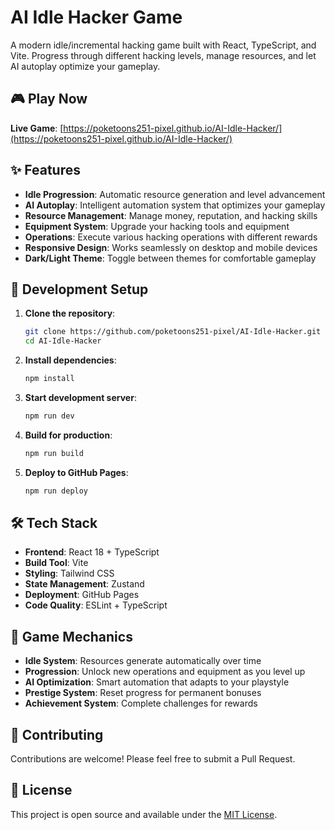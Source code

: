 # AI Idle Hacker Game

A modern idle/incremental hacking game built with React, TypeScript, and Vite. Progress through different hacking levels, manage resources, and let AI autoplay optimize your gameplay.

## 🎮 Play Now

**Live Game**: [https://poketoons251-pixel.github.io/AI-Idle-Hacker/](https://poketoons251-pixel.github.io/AI-Idle-Hacker/)

## ✨ Features

- **Idle Progression**: Automatic resource generation and level advancement
- **AI Autoplay**: Intelligent automation system that optimizes your gameplay
- **Resource Management**: Manage money, reputation, and hacking skills
- **Equipment System**: Upgrade your hacking tools and equipment
- **Operations**: Execute various hacking operations with different rewards
- **Responsive Design**: Works seamlessly on desktop and mobile devices
- **Dark/Light Theme**: Toggle between themes for comfortable gameplay

## 🚀 Development Setup

1. **Clone the repository**:
   ```bash
   git clone https://github.com/poketoons251-pixel/AI-Idle-Hacker.git
   cd AI-Idle-Hacker
   ```

2. **Install dependencies**:
   ```bash
   npm install
   ```

3. **Start development server**:
   ```bash
   npm run dev
   ```

4. **Build for production**:
   ```bash
   npm run build
   ```

5. **Deploy to GitHub Pages**:
   ```bash
   npm run deploy
   ```

## 🛠️ Tech Stack

- **Frontend**: React 18 + TypeScript
- **Build Tool**: Vite
- **Styling**: Tailwind CSS
- **State Management**: Zustand
- **Deployment**: GitHub Pages
- **Code Quality**: ESLint + TypeScript

## 📱 Game Mechanics

- **Idle System**: Resources generate automatically over time
- **Progression**: Unlock new operations and equipment as you level up
- **AI Optimization**: Smart automation that adapts to your playstyle
- **Prestige System**: Reset progress for permanent bonuses
- **Achievement System**: Complete challenges for rewards

## 🤝 Contributing

Contributions are welcome! Please feel free to submit a Pull Request.

## 📄 License

This project is open source and available under the [MIT License](LICENSE).
```
